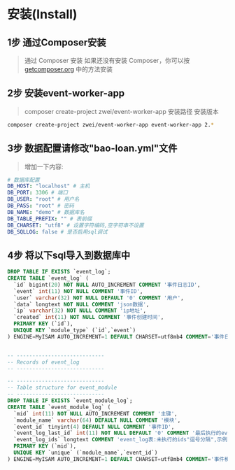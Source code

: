 安装(Install)
=========================

1步 通过Composer安装
-------------------------
> 通过 Composer 安装
如果还没有安装 Composer，你可以按 [getcomposer.org](https://getcomposer.org/) 中的方法安装


2步 安装event-worker-app
-------------------------
> composer create-project zwei/event-worker-app 安装路径 安装版本

```sh
composer create-project zwei/event-worker-app event-worker-app 2.*
```

3步 数据配置请修改"bao-loan.yml"文件
-------------------------

> 增加一下内容:
```yml
# 数据库配置
DB_HOST: "localhost" # 主机
DB_PORT: 3306 # 端口
DB_USER: "root" # 用户名
DB_PASS: "root" # 密码
DB_NAME: "demo" # 数据库名
DB_TABLE_PREFIX: "" # 表前缀
DB_CHARSET: "utf8" # 设置字符编码,空字符串不设置
DB_SQLLOG: false # 是否启用sql调试
```

4步 将以下sql导入到数据库中
-------------------------

```sql
DROP TABLE IF EXISTS `event_log`;
CREATE TABLE `event_log` (
  `id` bigint(20) NOT NULL AUTO_INCREMENT COMMENT '事件日志ID',
  `event` int(11) NOT NULL COMMENT '事件ID',
  `user` varchar(32) NOT NULL DEFAULT '0' COMMENT '用户',
  `data` longtext NOT NULL COMMENT 'json数据',
  `ip` varchar(32) NOT NULL COMMENT 'ip地址',
  `created` int(11) NOT NULL COMMENT '事件创建时间',
  PRIMARY KEY (`id`),
  UNIQUE KEY `module_type` (`id`,`event`)
) ENGINE=MyISAM AUTO_INCREMENT=1 DEFAULT CHARSET=utf8mb4 COMMENT='事件日志';


-- ----------------------------
-- Records of event_log
-- ----------------------------

-- ----------------------------
-- Table structure for event_module
-- ----------------------------
DROP TABLE IF EXISTS `event_module_log`;
CREATE TABLE `event_module_log` (
  `mid` int(11) NOT NULL AUTO_INCREMENT COMMENT '主键',
  `module_name` varchar(64) DEFAULT NULL COMMENT '模块',
  `event_id` tinyint(4) DEFAULT NULL COMMENT '事件ID',
  `event_log_last_id` int(11) NOT NULL DEFAULT '0' COMMENT '最后执行的event_log.id',
  `event_log_ids` longtext COMMENT 'event_log表:未执行的ids"逗号分隔",示例(1,2,3,4,5)',
  PRIMARY KEY (`mid`),
  UNIQUE KEY `unique` (`module_name`,`event_id`)
) ENGINE=MyISAM AUTO_INCREMENT=1 DEFAULT CHARSET=utf8mb4 COMMENT='事件模块执行记录';
```